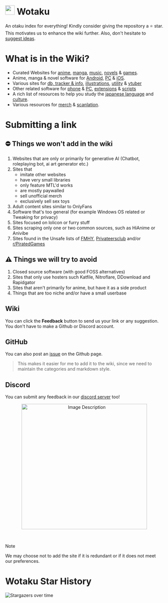 # <img src="/docs/public/asset/inaread.png" width="30px"> Wotaku

An otaku index for everything! Kindly consider giving the repository a ⭐ star. This motivates us to
enhance the wiki further. Also, don't hesitate to [suggest ideas](#submitting-a-link).

# What is in the Wiki?

- Curated Websites for [anime](https://wotaku.wiki/websites#anime),
  [manga](https://wotaku.wiki/websites#manga), [music](https://wotaku.wiki/music),
  [novels](https://wotaku.wiki/websites#novels) & [games](https://wotaku.wiki/games).
- Anime, manga & novel software for [Android](https://wotaku.wiki/software#android),
  [PC](https://wotaku.wiki/software#pc) & [iOS](https://wotaku.wiki/software#ios).
- Various sites for [db, tracker & info](https://wotaku.wiki/misc#info),
  [illustrations](https://wotaku.wiki/misc#illustrations),
  [utility](https://wotaku.wiki/misc#utility) & [vtuber](https://wotaku.wiki/misc#vtuber)
- Other related software for [phone](https://wotaku.wiki/tools#phone) &
  [PC](https://wotaku.wiki/tools#pc), [extensions](https://wotaku.wiki/tools#extensions) &
  [scripts](https://wotaku.wiki/tools#scripts)
- A rich list of resources to help you study the
  [japanese language](https://wotaku.wiki/japan/language) and
  [culture](https://wotaku.wiki/japan/culture).
- Various resources for [merch](https://wotaku.wiki/merch) &
  [scanlation](https://wotaku.wiki/scanlation).

# Submitting a link

## ⛔️ Things we won't add in the wiki

1. Websites that are only or primarily for generative AI (Chatbot, roleplaying bot, ai art generator
   etc.)
2. Sites that
   - imitate other websites
   - have very small libraries
   - only feature MTL'd works
   - are mostly paywalled
   - sell unofficial merch
   - exclusively sell sex toys
3. Adult content sites similar to OnlyFans
4. Software that's too general (for example Windows OS related or Tweaking for privacy)
5. Sites focused on lolicon or furry stuff
6. Sites scraping only one or two common sources, such as HiAnime or Anivibe
7. Sites found in the Unsafe lists of [FMHY](https://fmhy.net/unsafesites), [Privateersclub](https://megathread.pages.dev/unsafe) and/or [r/PiratedGames](https://rentry.org/pgames#untrusted-sites)

## ⚠️ Things we will try to avoid

1. Closed source software (with good FOSS alternatives)
2. Sites that only use hosters such Katfile, Nitroflare, DDownload and Rapidgator
3. Sites that aren't primarily for anime, but have it as a side product
4. Things that are too niche and/or have a small userbase

## Wiki

You can click the **Feedback** button to send us your link or any suggestion. You don't have to make
a Github or Discord account.

## GitHub

You can also post an [issue](https://github.com/wotakumoe/Wotaku/issues/new) on the Github page.

> This makes it easier for me to add it to the wiki, since we need to maintain the categories and
> markdown style.

## Discord

You can submit any feedback in our [discord server](https://discord.gg/vShRGx8ZBC) too!

<p align="center">
  <a href="https://discord.gg/vShRGx8ZBC">
    <img src="https://invidget.switchblade.xyz/vShRGx8ZBC" alt="Image Description" style="width: 400px; display: block; margin: 0 auto;">
  </a>
</p>

<br/>

> [!NOTE]  
> We may choose not to add the site if it is redundant or if it does not meet our preferences.

# Wotaku Star History

![Stargazers over time](https://starchart.cc/wotakumoe/Wotaku.svg?variant=adaptive)
